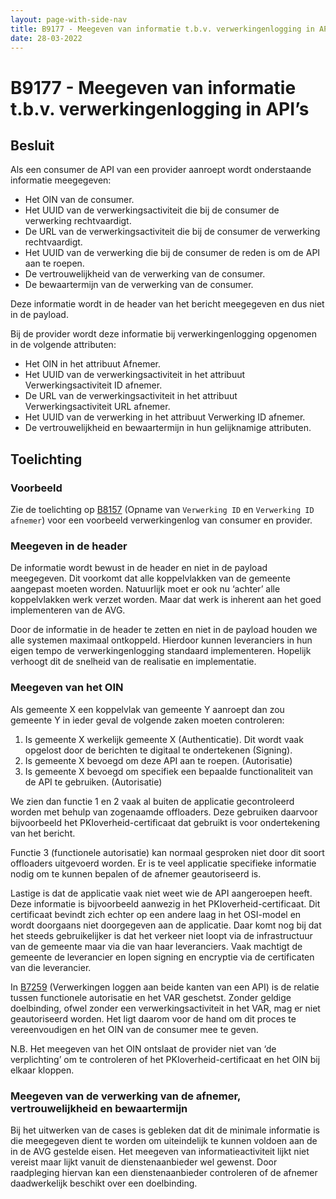 ```yaml
---
layout: page-with-side-nav
title: B9177 - Meegeven van informatie t.b.v. verwerkingenlogging in API’s
date: 28-03-2022
---
```


# B9177 - Meegeven van informatie t.b.v. verwerkingenlogging in API’s

## Besluit
Als een consumer de API van een provider aanroept wordt onderstaande informatie meegegeven:
-	Het OIN van de consumer.
- Het UUID van de verwerkingsactiviteit die bij de consumer de verwerking rechtvaardigt.
- De URL van de verwerkingsactiviteit die bij de consumer de verwerking rechtvaardigt.
-	Het UUID van de verwerking die bij de consumer de reden is om de API aan te roepen.
-	De vertrouwelijkheid van de verwerking van de consumer.
-	De bewaartermijn van de verwerking van de consumer.

Deze informatie wordt in de header van het bericht meegegeven en dus niet in de payload.

Bij de provider wordt deze informatie bij verwerkingenlogging opgenomen in de volgende attributen:
-	Het OIN in het attribuut Afnemer.
- Het UUID van de verwerkingsactiviteit in het attribuut Verwerkingsactiviteit ID afnemer.
- De URL van de verwerkingsactiviteit in het attribuut Verwerkingsactiviteit URL afnemer.
-	Het UUID van de verwerking in het attribuut Verwerking ID afnemer.
-	De vertrouwelijkheid en bewaartermijn in hun gelijknamige attributen.

## Toelichting

### Voorbeeld 
Zie de toelichting op [B8157](./8157.md) (Opname van `Verwerking ID` en `Verwerking ID afnemer`) voor een voorbeeld verwerkingenlog van consumer en provider.

### Meegeven in de header
De informatie wordt bewust in de header en niet in de payload meegegeven. Dit voorkomt dat alle koppelvlakken van de gemeente aangepast moeten worden. Natuurlijk moet er ook nu ‘achter’ alle koppelvlakken werk verzet worden. Maar dat werk is inherent aan het goed implementeren van de AVG.

Door de informatie in de header te zetten en niet in de payload houden we alle systemen maximaal ontkoppeld. Hierdoor kunnen leveranciers in hun eigen tempo de verwerkingenlogging standaard implementeren. Hopelijk verhoogt dit de snelheid van de realisatie en implementatie.

### Meegeven van het OIN
Als gemeente X een koppelvlak van gemeente Y aanroept dan zou gemeente Y in ieder geval de volgende zaken moeten controleren:
1. Is gemeente X werkelijk gemeente X (Authenticatie). Dit wordt vaak opgelost door de berichten te digitaal te ondertekenen (Signing).
2. Is gemeente X bevoegd om deze API aan te roepen. (Autorisatie)
3. Is gemeente X bevoegd om specifiek een bepaalde functionaliteit van de API te gebruiken. (Autorisatie)

We zien dan functie 1 en 2 vaak al buiten de applicatie gecontroleerd worden met behulp van zogenaamde offloaders. Deze gebruiken daarvoor bijvoorbeeld het PKIoverheid-certificaat dat gebruikt is voor ondertekening van het bericht.

Functie 3 (functionele autorisatie) kan normaal gesproken niet door dit soort offloaders uitgevoerd worden. Er is te veel applicatie specifieke informatie nodig om te kunnen bepalen of de afnemer geautoriseerd is.

Lastige is dat de applicatie vaak niet weet wie de API aangeroepen heeft. Deze informatie is bijvoorbeeld aanwezig in het PKIoverheid-certificaat. Dit certificaat bevindt zich echter op een andere laag in het OSI-model en wordt doorgaans niet doorgegeven aan de applicatie. 
Daar komt nog bij dat het steeds gebruikelijker is dat het verkeer niet loopt via de infrastructuur van de gemeente maar via die van haar leveranciers. Vaak machtigt de gemeente de leverancier en lopen signing en encryptie via de certificaten van die leverancier.

In [B7259](./7259.md) (Verwerkingen loggen aan beide kanten van een API) is de relatie tussen functionele autorisatie en het VAR geschetst. Zonder geldige doelbinding, ofwel zonder een verwerkingsactiviteit in het VAR, mag er niet geautoriseerd worden. Het ligt daarom voor de hand om dit proces te vereenvoudigen en het OIN van de consumer mee te geven.

N.B. Het meegeven van het OIN ontslaat de provider niet van ‘de verplichting’ om te controleren of het PKIoverheid-certificaat en het OIN bij elkaar kloppen.

### Meegeven van de verwerking van de afnemer, vertrouwelijkheid en bewaartermijn
Bij het uitwerken van de cases is gebleken dat dit de minimale informatie is die meegegeven dient te worden om uiteindelijk te kunnen voldoen aan de in de AVG gestelde eisen.
Het meegeven van informatieactiviteit lijkt niet vereist maar lijkt vanuit de dienstenaanbieder wel gewenst. Door raadpleging hiervan kan een dienstenaanbieder controleren of de afnemer daadwerkelijk beschikt over een doelbinding.
